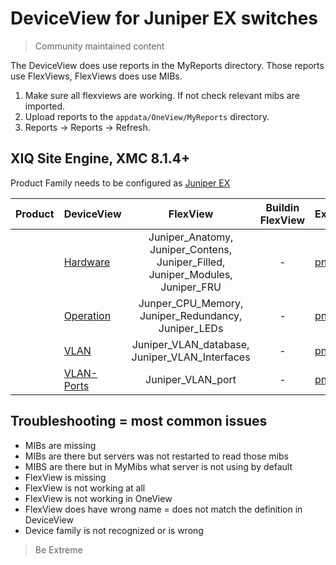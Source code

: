 # DeviceView for Juniper EX switches
>Community maintained content

The DeviceView does use reports in the MyReports directory. Those reports use FlexViews, FlexViews does use MIBs.

1. Make sure all flexviews are working. If not check relevant mibs are imported.
2. Upload reports to the `appdata/OneView/MyReports` directory.
3. Reports -> Reports -> Refresh.

## XIQ Site Engine, XMC 8.1.4+

Product Family needs to be configured as [Juniper EX](sample/VendorProfile.PNG?raw=true)

| Product  | DeviceView   | FlexView   | Buildin FlexView | Example   |
| -------- | ------------ |:----------:|:----------------:| --------- |
|  |[Hardware](xml/DeviceViewJuniperHardware.xml?raw=true)|Juniper_Anatomy, Juniper_Contens, Juniper_Filled, Juniper_Modules, Juniper_FRU| - |[png](sample/DeviceViewJuniperHardware.PNG?raw=true)|
|  |[Operation](xml/DeviceViewJuniperOperation.xml?raw=true)|Junper_CPU_Memory, Juniper_Redundancy, Juniper_LEDs| - |[png](sample/DeviceViewJuniperOperation.PNG?raw=true)|
|  |[VLAN](xml/DeviceViewJuniperVLAN.xml?raw=true)|Juniper_VLAN_database, Juniper_VLAN_Interfaces| - |[png](sample/DeviceViewJuniperVLAN.PNG?raw=true)|
|  |[VLAN-Ports](xml/DeviceViewJuniperVLANPorts.xml?raw=true)|Juniper_VLAN_port| - |[png](sample/DeviceViewJuniperVLANPorts.PNG?raw=true)|

## Troubleshooting = most common issues
* MIBs are missing
* MIBs are there but servers was not restarted to read those mibs
* MIBS are there but in MyMibs what server is not using by default
* FlexView is missing
* FlexView is not working at all
* FlexView is not working in OneView 
* FlexView does have wrong name = does not match the definition in DeviceView
* Device family is not recognized or is wrong

>Be Extreme